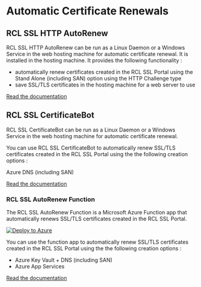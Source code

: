 ﻿# Automatic Certificate Renewals

## RCL SSL HTTP AutoRenew

RCL SSL HTTP AutoRenew can be run as a Linux Daemon or a Windows Service in the web hosting machine for automatic certificate renewal. It is installed in the hosting machine. It provides the following functionality :

- automatically renew certificates created in the RCL SSL Portal using the Stand Alone (including SAN) option using the HTTP Challenge type
- save SSL/TLS certificates in the hosting machine for a web server to use

[Read the documentation](https://docs.rclapp.com/httpautorenew/httpautorenew.html)

## RCL SSL CertificateBot

RCL SSL CertificateBot can be run as a Linux Daemon or a Windows Service in the web hosting machine for automatic certificate renewal.

You can use RCL SSL CertificateBot to automatically renew SSL/TLS certificates created in the RCL SSL Portal using the the following creation options :

Azure DNS (including SAN)

[Read the documentation](https://docs.rclapp.com/certbot/introduction.html)

### RCL SSL AutoRenew Function

The RCL SSL AutoRenew Function is a Microsoft Azure Function app that automatically renews SSL/TLS certificates created in the RCL SSL Portal.

[![Deploy to Azure](https://aka.ms/deploytoazurebutton)](https://portal.azure.com/#create/Microsoft.Template/uri/https%3A%2F%2Fraw.githubusercontent.com%2Frcl-ssl%2Frcl-ssl-automatic-renewal%2Fmain%2Fazuredeploy.json)

You can use the function app to automatically renew SSL/TLS certificates created in the RCL SSL Portal using the the following creation options :

- Azure Key Vault + DNS (including SAN)
- Azure App Services

[Read the documentation](https://docs.rclapp.com/autorenew/autorenew.html)
